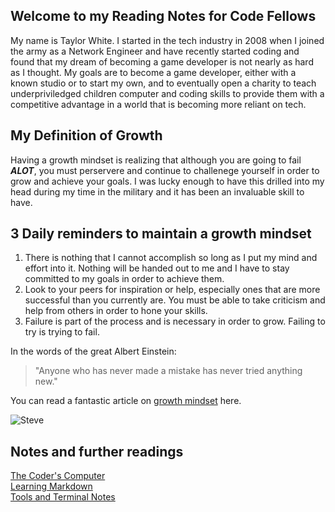 

## Welcome to my Reading Notes for Code Fellows

My name is Taylor White. I started in the tech industry in 2008 when I joined the army as a Network Engineer and have recently started coding and found that my dream of becoming a game developer is not nearly as hard as I thought. My goals are to become a game developer, either with a known studio or to start my own, and to eventually open a charity to teach underpriviledged children computer and coding skills to provide them with a competitive advantage in a world that is becoming more reliant on tech.

## My Definition of Growth

Having a growth mindset is realizing that although you are going to fail ***ALOT***, you must perservere and continue to challenege yourself in order to grow and achieve your goals. I was lucky enough to have this drilled into my head during my time in the military and it has been an invaluable skill to have.

## 3 Daily reminders to maintain a growth mindset

1. There is nothing that I cannot accomplish so long as I put my mind and effort into it. Nothing will be handed out to me and I have to stay committed to my goals in order to achieve them.
2. Look to your peers for inspiration or help, especially ones that are more successful than you currently are. You must be able to take criticism and help from others in order to hone your skills.
3. Failure is part of the process and is necessary in order to grow. Failing to try is trying to fail.

In the words of the great Albert Einstein:

  >"Anyone who has never made a mistake has never tried anything new."
  
You can read a fantastic article on [growth mindset](https://www.atlassian.com/blog/inside-atlassian/growth-mindset) here.

![Steve](https://izquotes.com/quotes-pictures/quote-here-s-to-the-crazy-ones-the-misfits-the-rebels-the-troublemakers-the-round-pegs-in-the-square-steve-jobs-283977.jpg)

## Notes and further readings
[The Coder's Computer](https://github.com/TaylorWhite21/Reading-Notes/blob/main/CodersComputer.md)  
[Learning Markdown](https://github.com/TaylorWhite21/Reading-Notes/blob/main/markdown_notes.md)  
[Tools and Terminal Notes](https://github.com/TaylorWhite21/Reading-Notes/blob/main/terminal_notes.md)  
